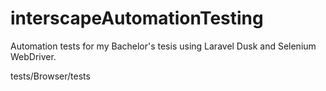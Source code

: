 # interscapeAutomationTesting
Automation tests for my Bachelor's tesis using Laravel Dusk and Selenium WebDriver.

tests/Browser/tests
